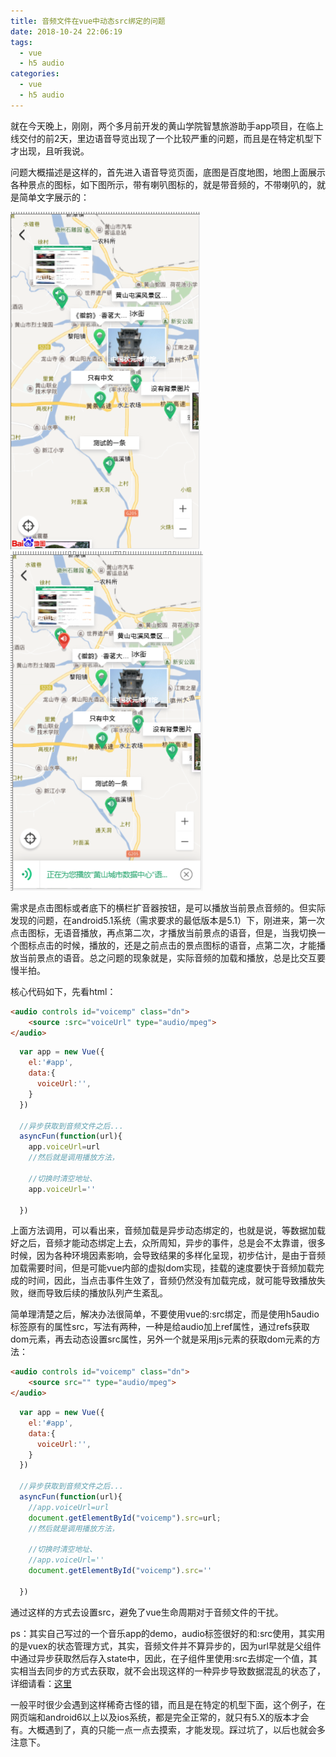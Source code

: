 ```yaml
---
title: 音频文件在vue中动态src绑定的问题
date: 2018-10-24 22:06:19
tags:
  - vue 
  - h5 audio
categories:
  - vue 
  - h5 audio
---
```



就在今天晚上，刚刚，两个多月前开发的黄山学院智慧旅游助手app项目，在临上线交付的前2天，里边语音导览出现了一个比较严重的问题，而且是在特定机型下才出现，且听我说。

问题大概描述是这样的，首先进入语音导览页面，底图是百度地图，地图上面展示各种景点的图标，如下图所示，带有喇叭图标的，就是带音频的，不带喇叭的，就是简单文字展示的：  

![](https://github.com/bettermu/blog-picture-store/blob/master/20181022/1.png?raw=true)
![](https://github.com/bettermu/blog-picture-store/blob/master/20181022/2.png?raw=true)

需求是点击图标或者底下的横栏扩音器按钮，是可以播放当前景点音频的。但实际发现的问题，在android5.1系统（需求要求的最低版本是5.1）下，刚进来，第一次点击图标，无语音播放，再点第二次，才播放当前景点的语音，但是，当我切换一个图标点击的时候，播放的，还是之前点击的景点图标的语音，点第二次，才能播放当前景点的语音。总之问题的现象就是，实际音频的加载和播放，总是比交互要慢半拍。

核心代码如下，先看html：
```html
<audio controls id="voicemp" class="dn">
    <source :src="voiceUrl" type="audio/mpeg">
</audio>
```

```js
  var app = new Vue({
    el:'#app',
    data:{
      voiceUrl:'',
    }
  })

  //异步获取到音频文件之后...
  asyncFun(function(url){
    app.voiceUrl=url
    //然后就是调用播放方法，
    
    //切换时清空地址、
    app.voiceUrl=''

  })
```

上面方法调用，可以看出来，音频加载是异步动态绑定的，也就是说，等数据加载好之后，音频才能动态绑定上去，众所周知，异步的事件，总是会不太靠谱，很多时候，因为各种环境因素影响，会导致结果的多样化呈现，初步估计，是由于音频加载需要时间，但是可能vue内部的虚拟dom实现，挂载的速度要快于音频加载完成的时间，因此，当点击事件生效了，音频仍然没有加载完成，就可能导致播放失败，继而导致后续的播放队列产生紊乱。

简单理清楚之后，解决办法很简单，不要使用vue的:src绑定，而是使用h5audio标签原有的属性src，写法有两种，一种是给audio加上ref属性，通过refs获取dom元素，再去动态设置src属性，另外一个就是采用js元素的获取dom元素的方法：

```html
<audio controls id="voicemp" class="dn">
    <source src="" type="audio/mpeg">
</audio>
```

```js
  var app = new Vue({
    el:'#app',
    data:{
      voiceUrl:'',
    }
  })

  //异步获取到音频文件之后...
  asyncFun(function(url){
    //app.voiceUrl=url
    document.getElementById("voicemp").src=url;
    //然后就是调用播放方法，
    
    //切换时清空地址、
    //app.voiceUrl=''
    document.getElementById("voicemp").src=''

  })
```
通过这样的方式去设置src，避免了vue生命周期对于音频文件的干扰。

ps：其实自己写过的一个音乐app的demo，audio标签很好的和:src使用，其实用的是vuex的状态管理方式，其实，音频文件并不算异步的，因为url早就是父组件中通过异步获取然后存入state中，因此，在子组件里使用:src去绑定一个值，其实相当去同步的方式去获取，就不会出现这样的一种异步导致数据混乱的状态了，详细请看：[这里](https://github.com/bettermu/vue-music-app/blob/master/src/components/player/player.vue)

一般平时很少会遇到这样稀奇古怪的错，而且是在特定的机型下面，这个例子，在网页端和android6以上以及ios系统，都是完全正常的，就只有5.X的版本才会有。大概遇到了，真的只能一点一点去摸索，才能发现。踩过坑了，以后也就会多注意下。



